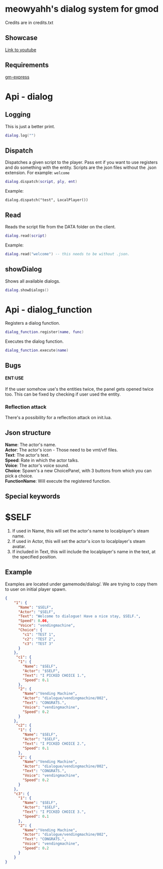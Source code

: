 # meowyahh's dialog system for gmod
Credits are in credits.txt

## Showcase
[Link to youtube](https://www.youtube.com/watch?v=VQuzde7XhVc)

## Requirements
[gm-express](https://github.com/CFC-Servers/gm_express)

# Api - dialog
## Logging
This is just a better print.
```lua
dialog.log("")
```

## Dispatch
Dispatches a given script to the player. Pass ent if you want to use registers and do something with the entity. Scripts are the json files without the .json extension. For example: ``welcome``
```lua
dialog.dispatch(script, ply, ent)
```

Example:
```
dialog.dispatch("test", LocalPlayer())
```

## Read
Reads the script file from the DATA folder on the client.
```lua
dialog.read(script)
```

Example:
```lua
dialog.read("welcome") -- this needs to be without .json.
```

## showDialog
Shows all available dialogs.
```lua
dialog.showDialogs()
```
# Api - dialog_function

Registers a dialog function.
```lua
dialog_function.register(name, func)
```

Executes the dialog function.
```lua
dialog_function.execute(name)
```

## Bugs

#### ENT:USE 
If the user somehow use's the entities twice, the panel gets opened twice too. 
This can be fixed by checking if user used the entity.

### Reflection attack 
There's a possibility for a reflection attack on init.lua.

## Json structure
**Name**: The actor's name.  
**Actor**: The actor's icon - Those need to be vmt/vtf files.  
**Text**: The actor's text.  
**Speed**: Rate in which the actor talks.  
**Voice**: The actor's voice sound.  
**Choice**: Spawn's a new ChoicePanel, with 3 buttons from which you can pick a choice.  
**FunctionName**: Will execute the registered function.  

## Special keywords

# $SELF
1. If used in Name, this will set the actor's name to localplayer's steam name.
2. If used in Actor, this will set the actor's icon to localplayer's steam avatar.
3. If included in Text, this will include the localplayer's name in the text, at the specified position.

## Example
Examples are located under gamemode/dialog/. 
We are trying to copy them to user on initial player spawn.  

```json
{
    "1": {
      "Name": "$SELF",
      "Actor": "$SELF",
      "Text": "Welcome to dialogue! Have a nice stay, $SELF.",
      "Speed": 0.06,
      "Voice": "vendingmachine",
      "Choice": {
        "c1": "TEST 1",
        "c2": "TEST 2",
        "c3": "TEST 3"
      }
    },
     "c1": {
      "1": {
        "Name": "$SELF",
        "Actor": "$SELF",
        "Text": "I PICKED CHOICE 1.",
        "Speed": 0.1
      },
      "2": {
        "Name":"Vending Machine",
        "Actor": "dialogue/vendingmachine/002",
        "Text": "CONGRATS.",
        "Voice": "vendingmachine",
        "Speed": 0.2
      }
    },
     "c2": {
      "1": {
        "Name": "$SELF",
        "Actor": "$SELF",
        "Text": "I PICKED CHOICE 2.",
        "Speed": 0.1
      },
      "2": {
        "Name":"Vending Machine",
        "Actor": "dialogue/vendingmachine/002",
        "Text": "CONGRATS.",
        "Voice": "vendingmachine",
        "Speed": 0.2
      }
    },
    "c3": {
      "1": {
        "Name": "$SELF",
        "Actor": "$SELF",
        "Text": "I PICKED CHOICE 3.",
        "Speed": 0.1
      },
      "2": {
        "Name":"Vending Machine",
        "Actor": "dialogue/vendingmachine/002",
        "Text": "CONGRATS.",
        "Voice": "vendingmachine",
        "Speed": 0.2
      }
    }
}
```
